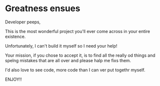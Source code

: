 # Greatness ensues

Developer peeps,

This is the most wonderful project you'll ever come across in your entire existence.

Unfortunately, I can't build it myself so I need your help!

Your mission, if you chose to accept it, is to find all the really od things and spelng mistakes that are all over and please halp me fixs them.

I'd also love to see code, more code than I can ver put togethr myself.
 
ENJOY!!

